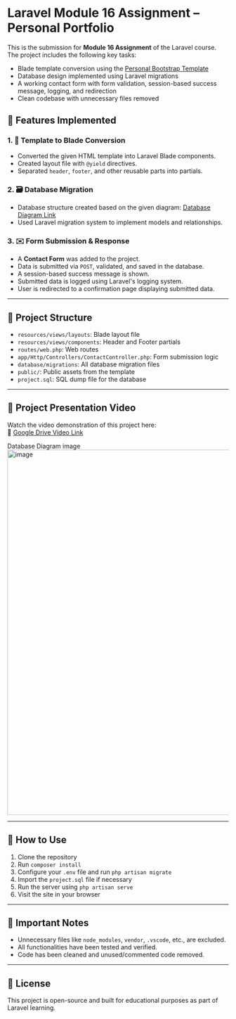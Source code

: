 # Laravel Module 16 Assignment – Personal Portfolio

This is the submission for **Module 16 Assignment** of the Laravel course. The project includes the following key tasks:

- Blade template conversion using the [Personal Bootstrap Template](https://startbootstrap.com/theme/personal)
- Database design implemented using Laravel migrations
- A working contact form with form validation, session-based success message, logging, and redirection
- Clean codebase with unnecessary files removed

## 🔧 Features Implemented

### 1. 🧩 Template to Blade Conversion
- Converted the given HTML template into Laravel Blade components.
- Created layout file with `@yield` directives.
- Separated `header`, `footer`, and other reusable parts into partials.

### 2. 🗃️ Database Migration
- Database structure created based on the given diagram:
  [Database Diagram Link](https://drive.google.com/file/d/1kGusVbrupAID3sPvU4wijDYrJcPbhxf0/view?usp=sharing)
- Used Laravel migration system to implement models and relationships.

### 3. ✉️ Form Submission & Response
- A **Contact Form** was added to the project.
- Data is submitted via `POST`, validated, and saved in the database.
- A session-based success message is shown.
- Submitted data is logged using Laravel's logging system.
- User is redirected to a confirmation page displaying submitted data.

---

## 📁 Project Structure

- `resources/views/layouts`: Blade layout file
- `resources/views/components`: Header and Footer partials
- `routes/web.php`: Web routes
- `app/Http/Controllers/ContactController.php`: Form submission logic
- `database/migrations`: All database migration files
- `public/`: Public assets from the template
- `project.sql`: SQL dump file for the database

---

## 🎥 Project Presentation Video

Watch the video demonstration of this project here:  
🔗 [Google Drive Video Link](https://drive.google.com/file/d/13fhtrYZTbH1IbmzIwmlLuyGscrxVVvV4/view?usp=sharing)

Database Diagram image
<img width="1851" height="831" alt="image" src="https://github.com/user-attachments/assets/0d4f9ebd-85b9-4411-a676-87834f3cbb16" />


---

## 🧠 How to Use

1. Clone the repository
2. Run `composer install`
3. Configure your `.env` file and run `php artisan migrate`
4. Import the `project.sql` file if necessary
5. Run the server using `php artisan serve`
6. Visit the site in your browser

---

## 📌 Important Notes

- Unnecessary files like `node_modules`, `vendor`, `.vscode`, etc., are excluded.
- All functionalities have been tested and verified.
- Code has been cleaned and unused/commented code removed.

---

## 📝 License

This project is open-source and built for educational purposes as part of Laravel learning.
